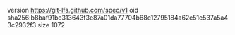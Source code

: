 version https://git-lfs.github.com/spec/v1
oid sha256:b8baf91be313643f3e87a01da77704b68e12795184a62e51e537a5a43c2932f3
size 1072
